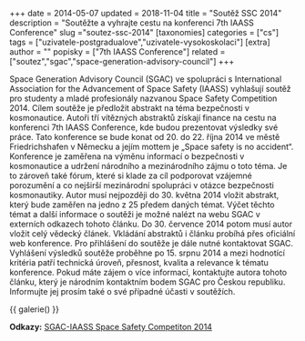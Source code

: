 +++
date = 2014-05-07
updated = 2018-11-04
title = "Soutěž SSC 2014"
description = "Soutěžte a vyhrajte cestu na konferenci 7th IAASS Conference"
slug ="soutez-ssc-2014"
[taxonomies]
categories = ["cs"]
tags = ["uzivatele-postgradualove","uzivatele-vysokoskolaci"]
[extra]
author = ""
popisky = ["7th IAASS Conference"]
related = ["soutez","sgac","space-generation-advisory-council"]
+++

Space Generation Advisory Council (SGAC) ve spolupráci s International Association for the Advancement of Space Safety (IAASS) vyhlašují soutěž pro studenty a mladé profesionály nazvanou Space Safety Competition 2014. Cílem soutěže je předložit abstrakt na téma bezpečnosti v kosmonautice. Autoři tří vítězných abstraktů získají finance na cestu na konferenci 7th IAASS Conference, kde budou prezentovat výsledky své práce. Tato konference se bude konat od 20. do 22. října 2014 ve městě Friedrichshafen v Německu a jejím mottem je „Space safety is no accident“. Konference je zaměřena na výměnu informací o bezpečnosti v kosmonautice a udržení národního a mezinárodního zájmu o toto téma. Je to zároveň také fórum, které si klade za cíl podporovat vzájemné porozumění a co nejširší mezinárodní spolupráci v otázce bezpečnosti kosmonautiky. Autor musí nejpozději do 30. května 2014 vložit abstrakt, který bude zaměřen na jedno z 25 předem daných témat. Výčet těchto témat a další informace o soutěži je možné nalézt na webu SGAC v externích odkazech tohoto článku. Do 30. července 2014 potom musí autor vložit celý vědecký článek. Vkládání abstraktů i článku probíhá přes oficiální web konference. Pro přihlášení do soutěže je dále nutné kontaktovat SGAC. Vyhlášení výsledků soutěže proběhne po 15. srpnu 2014 a mezi hodnotící kritéria patří technická úroveň, přesnost, kvalita a relevance k tématu konference. Pokud máte zájem o více informací, kontaktujte autora tohoto článku, který je národním kontaktním bodem SGAC pro Českou republiku. Informujte jej prosím také o své případné účasti v soutěžích.

{{ galerie() }}

**Odkazy:**
[SGAC-IAASS Space Safety Competiton 2014]

[SGAC-IAASS Space Safety Competiton 2014]: http://spacegeneration.org/index.php/en/home-news/news/1010-sgac-and-iaass-space-safety-competition-2014
